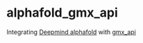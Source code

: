 # alphafold_gmx_api
Integrating [Deepmind alphafold](https://github.com/deepmind/alphafold) with [gmx_api](https://github.com/kassonlab/gmxapi/)
